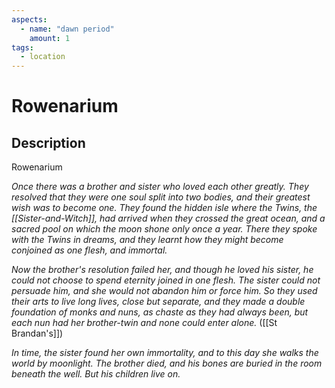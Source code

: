 ```yaml
---
aspects: 
  - name: "dawn period"
    amount: 1
tags:
  - location
---
```


# Rowenarium

## Description
Rowenarium

<i>Once there was a brother and sister who loved each other greatly. They resolved that they were one soul split into two bodies, and their greatest wish was to become one. They found the hidden isle where the Twins, the [[Sister-and-Witch]], had arrived when they crossed the great ocean, and a sacred pool on which the moon shone only once a year. There they spoke with the Twins in dreams, and they learnt how they might become conjoined as one flesh, and immortal.

Now the brother's resolution failed her, and though he loved his sister, he could not choose to spend eternity joined in one flesh. The sister could not persuade him, and she would not abandon him or force him. So they used their arts to live long lives, close but separate, and they made a double foundation of monks and nuns, as chaste as they had always been, but each nun had her brother-twin and none could enter alone. </i> 
([[St Brandan's]])

<i>In time, the sister found her own immortality, and to this day she walks the world by moonlight. The brother died, and his bones are buried in the room beneath the well. But his children live on.</i>